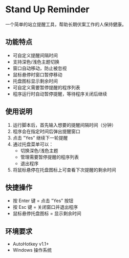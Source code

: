# Stand Up Reminder

一个简单的站立提醒工具，帮助长期伏案工作的人保持健康。

## 功能特点

- 可自定义提醒间隔时间
- 支持深色/浅色主题切换
- 窗口自动移动，防止被忽视
- 鼠标悬停时窗口暂停移动
- 托盘图标显示剩余时间
- 可自定义需要暂停提醒的程序列表
- 程序运行时自动暂停提醒，等待程序关闭后继续

## 使用说明

1. 运行脚本后，首先输入想要的提醒间隔时间（分钟）
2. 程序会在指定时间后弹出提醒窗口
3. 点击 "Yes" 继续下一轮提醒
4. 通过托盘菜单可以：
   - 切换深色/浅色主题
   - 管理需要暂停提醒的程序列表
   - 退出程序
5. 将鼠标悬停在托盘图标上可查看下次提醒的剩余时间

## 快捷操作

- 按 Enter 键 = 点击 "Yes" 按钮
- 按 Esc 键 = 关闭窗口并退出程序
- 鼠标悬停托盘图标 = 显示剩余时间

## 环境要求

- AutoHotkey v1.1+
- Windows 操作系统
